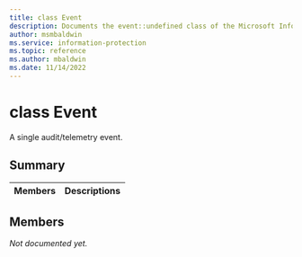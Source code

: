 ```yaml
---
title: class Event 
description: Documents the event::undefined class of the Microsoft Information Protection (MIP) SDK.
author: msmbaldwin
ms.service: information-protection
ms.topic: reference
ms.author: mbaldwin
ms.date: 11/14/2022
---
```


# class Event 
A single audit/telemetry event.
  
## Summary
 Members                        | Descriptions                                
--------------------------------|---------------------------------------------
  
## Members
_Not documented yet._

